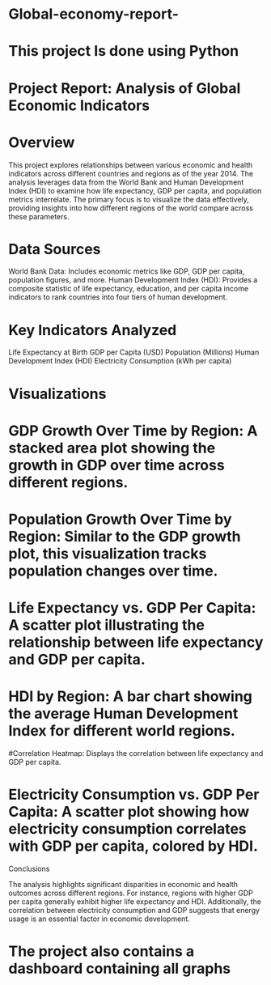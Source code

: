 # Global-economy-report-
# This project Is done using Python
# Project Report: Analysis of Global Economic Indicators
# Overview
This project explores relationships between various economic and health indicators across different countries and regions as of the year 2014. The analysis leverages data from the World Bank and Human Development Index (HDI) to examine how life expectancy, GDP per capita, and population metrics interrelate. The primary focus is to visualize the data effectively, providing insights into how different regions of the world compare across these parameters.

# Data Sources
World Bank Data: Includes economic metrics like GDP, GDP per capita, population figures, and more.
Human Development Index (HDI): Provides a composite statistic of life expectancy, education, and per capita income indicators to rank countries into four tiers of human development.

# Key Indicators Analyzed

Life Expectancy at Birth
GDP per Capita (USD)
Population (Millions)
Human Development Index (HDI)
Electricity Consumption (kWh per capita)

# Visualizations
# GDP Growth Over Time by Region: A stacked area plot showing the growth in GDP over time across different regions.

# Population Growth Over Time by Region: Similar to the GDP growth plot, this visualization tracks population changes over time.

# Life Expectancy vs. GDP Per Capita: A scatter plot illustrating the relationship between life expectancy and GDP per capita.

# HDI by Region: A bar chart showing the average Human Development Index for different world regions.

#Correlation Heatmap: Displays the correlation between life expectancy and GDP per capita.

# Electricity Consumption vs. GDP Per Capita: A scatter plot showing how electricity consumption correlates with GDP per capita, colored by HDI.
Conclusions


The analysis highlights significant disparities in economic and health outcomes across different regions. For instance, regions with higher GDP per capita generally exhibit higher life expectancy and HDI. Additionally, the correlation between electricity consumption and GDP suggests that energy usage is an essential factor in economic development.

# The project also contains a dashboard containing all graphs 
